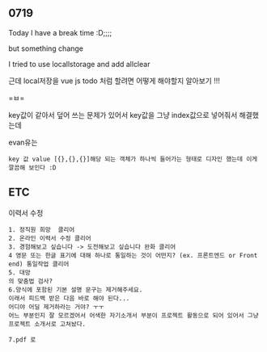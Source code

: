## 0719



 Today I have a break time :D;;;;

but something change 

I tried to use locallstorage and add allclear 





근데 local저장을 vue js  todo 처럼 할려면 어떻게 해야할지 알아보기 !!!

=ㅂ=

key값이 같아서 덮어 쓰는 문제가 있어서 key값을 그냥 index값으로 넣어줘서 해결했는데 



evan유는  

```
key 값 value [{},{},{}]해당 되는 객체가 하나씩 들어가는 형태로 디자인 했는데 이게 깔끔해 보인다 :D

```



## ETC



이력서 수정 

```
1. 정직원 희망  클리어 
2. 온라인 이력서 수정 클리어 
3. 경험해보고 싶습니다 -> 도전해보고 싶습니다 완화 클리어
4 영문 또는 한글 표기에 대해 하나로 통일하는 것이 어떤지? (ex. 프론트엔드 or Front end) 통일작업 클리어
5. 대망
의 맞춤법 검사?
6.양식에 포함된 기본 설명 문구는 제거해주세요. 
이래서 피드백 받은 다음 바로 해야 된다...
어디야 어딜 제거하라는 거야? ㅜㅜ
어느 부분인지 잘 모르겠어서 어색한 자기소개서 부분이 프로젝트 활동으로 되어 있어서 그냥 프로젝트 소개서로 고쳐놨다. 

7.pdf 로 
```


